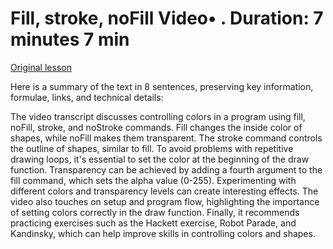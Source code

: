 # Fill, stroke, noFill Video• . Duration: 7 minutes 7 min

[Original lesson](https://www.coursera.org/learn/uol-introduction-to-programming-1/lecture/CWSls/fill-stroke-nofill)

Here is a summary of the text in 8 sentences, preserving key information, formulae, links, and technical details:

The video transcript discusses controlling colors in a program using fill, noFill, stroke, and noStroke commands. Fill changes the inside color of shapes, while noFill makes them transparent. The stroke command controls the outline of shapes, similar to fill. To avoid problems with repetitive drawing loops, it's essential to set the color at the beginning of the draw function. Transparency can be achieved by adding a fourth argument to the fill command, which sets the alpha value (0-255). Experimenting with different colors and transparency levels can create interesting effects. The video also touches on setup and program flow, highlighting the importance of setting colors correctly in the draw function. Finally, it recommends practicing exercises such as the Hackett exercise, Robot Parade, and Kandinsky, which can help improve skills in controlling colors and shapes.

